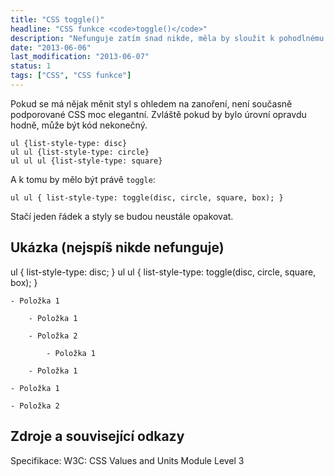 ```yaml
---
title: "CSS toggle()"
headline: "CSS funkce <code>toggle()</code>"
description: "Nefunguje zatím snad nikde, měla by sloužit k pohodlnému zadávání hodnot pro zanořené elementy stejného názvu."
date: "2013-06-06"
last_modification: "2013-06-07"
status: 1
tags: ["CSS", "CSS funkce"]
---
```


Pokud se má nějak měnit styl s ohledem na zanoření, není současně podporované CSS moc elegantní. Zvláště pokud by bylo úrovní opravdu hodně, může být kód nekonečný.
```
ul {list-style-type: disc}
ul ul {list-style-type: circle}
ul ul ul {list-style-type: square}
```

A k tomu by mělo být právě `toggle`:
```
ul ul { list-style-type: toggle(disc, circle, square, box); }
```

Stačí jeden řádek a styly se budou neustále opakovat.

## Ukázka (nejspíš nikde nefunguje)

ul { list-style-type: disc; }
ul ul { list-style-type: toggle(disc, circle, square, box); }

	- Položka 1

		- Položka 1

		- Položka 2

			- Položka 1

		- Položka 1

	- Položka 1

	- Položka 2

## Zdroje a související odkazy

Specifikace: W3C: CSS Values and Units Module Level 3